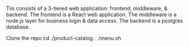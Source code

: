 Tiis consists of a 3-tiered web application: frontend, middleware, & backend.
The frontend is a React web application.
The middleware is a node.js layer for business login & data access.
The backend is a postgres database.

Clone the repo
cd ./product-catalog
. ./menu.sh
